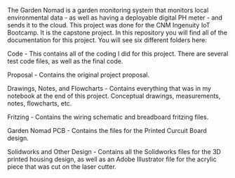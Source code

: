 The Garden Nomad is a garden monitoring system that monitors local environmental data - as well as having a deployable digital PH meter - and sends it to the cloud. This project was done for the CNM Ingenuity IoT Bootcamp. It is the capstone project. In this repository you will find all of the documentation for this project. You will see six different folders here:

Code - This contains all of the coding I did for this project. There are several test code files, as well as the final code.

Proposal - Contains the original project proposal.

Drawings, Notes, and Flowcharts - Contains everything that was in my notebook at the end of this project. Conceptual drawings, measurements, notes, flowcharts, etc.

Fritzing - Contains the wiring schematic and breadboard fritzing files.

Garden Nomad PCB - Contains the files for the Printed Curcuit Board design.

Solidworks and Other Design - Contains all the Solidworks files for the 3D printed housing design, as well as an Adobe Illustrator file for the acrylic piece that was cut on the laser cutter.
